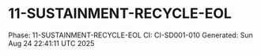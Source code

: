 # 11-SUSTAINMENT-RECYCLE-EOL
Phase: 11-SUSTAINMENT-RECYCLE-EOL
CI: CI-SD001-010
Generated: Sun Aug 24 22:41:11 UTC 2025
